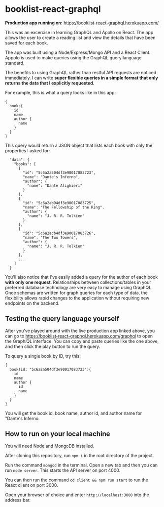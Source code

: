 # booklist-react-graphql

**Production app running on:** https://booklist-react-graphql.herokuapp.com/

This was an excercise in learning GraphQL and Apollo on React. The app allows the user to create a reading list and view the details that have been saved for each book.

The app was built using a Node/Express/Mongo API and a React Client. Appolo is used to make queries using the GraphQL query language standard.

The benefits to using GraphQL rather than restful API requests are noticed immediately. I can write **super flexible queries in a simple format that only returns the data that I explicitly requested.**

For example, this is what a query looks like in this app:

```
{
  books{
    id
    name
    author {
      name
    }
  }
}

```
This query would return a JSON object that lists each book with only the properties I asked for:
```
  "data": {
    "books": [
      {
        "id": "5c6a2a504df3e90017083723",
        "name": "Dante's Inferno",
        "author": {
          "name": "Dante Alighieri"
        }
      },
      {
        "id": "5c6a2ab94df3e90017083725",
        "name": "The Fellowship of the Ring",
        "author": {
          "name": "J. R. R. Tolkien"
        }
      },
      {
        "id": "5c6a2acb4df3e90017083726",
        "name": "The Two Towers",
        "author": {
          "name": "J. R. R. Tolkien"
        }
      },
      ...
    ]
  }
```

You'll also notice that I've easily added a query for the author of each book **with only one request**. Relationships between collections/tables in your preferred database technology are very easy to manage using GraphQL. Once schemas are written for graph queries for each type of data, the flexibility allows rapid changes to the application without requiring new endpoints on the backend.

## Testing the query language yourself

After you've played around with the live production app linked above, you can go to https://booklist-react-graphql.herokuapp.com/graphql to open the Graph*i*QL interface. You can copy and paste queries like the one above, and then click the play button to run the query.

To query a single book by ID, try this:

```
{
  book(id: "5c6a2a504df3e90017083723"){
    id
    name
    author {
      id
      name
    }
  }
}
```

You will get the book id, book name, author id, and author name for "Dante's Inferno. 

## How to run on your local machine

You will need Node and MongoDB installed.

After cloning this repository, run `npm i` in the root directory of the project. 

Run the command `mongod` in the terminal. Open a new tab and then you can run `node server`. This starts the API server on port 4000. 

You can then run the command `cd client && npm run start` to run the React client on port 3000.

Open your browser of choice and enter `http://localhost:3000` into the address bar.

